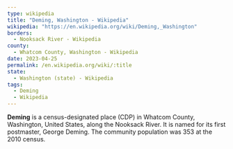 ```yaml
---
type: wikipedia
title: "Deming, Washington - Wikipedia"
wikipedia: "https://en.wikipedia.org/wiki/Deming,_Washington"
borders:
  - Nooksack River - Wikipedia
county:
  - Whatcom County, Washington - Wikipedia
date: 2023-04-25
permalink: /en.wikipedia.org/wiki/:title
state:
  - Washington (state) - Wikipedia
tags:
  - Deming
  - Wikipedia
---
```

**Deming** is a census-designated place (CDP) in Whatcom County, Washington, United States, along the Nooksack River. It is named for its first postmaster, George Deming. The community population was 353 at the 2010 census.
